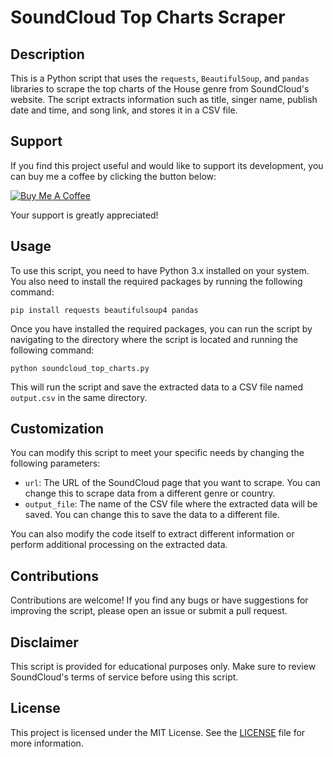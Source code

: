 # SoundCloud Top Charts Scraper

## Description
This is a Python script that uses the `requests`, `BeautifulSoup`, and `pandas` libraries to scrape the top charts of the House genre from SoundCloud's website. The script extracts information such as title, singer name, publish date and time, and song link, and stores it in a CSV file.

## Support

If you find this project useful and would like to support its development, you can buy me a coffee by clicking the button below:

[![Buy Me A Coffee](https://cdn.buymeacoffee.com/buttons/v2/default-yellow.png)](https://www.buymeacoffee.com/yu3ufe)

Your support is greatly appreciated!

## Usage
To use this script, you need to have Python 3.x installed on your system. You also need to install the required packages by running the following command:

```
pip install requests beautifulsoup4 pandas
```

Once you have installed the required packages, you can run the script by navigating to the directory where the script is located and running the following command:

```
python soundcloud_top_charts.py
```

This will run the script and save the extracted data to a CSV file named `output.csv` in the same directory.

## Customization
You can modify this script to meet your specific needs by changing the following parameters:

- `url`: The URL of the SoundCloud page that you want to scrape. You can change this to scrape data from a different genre or country.
- `output_file`: The name of the CSV file where the extracted data will be saved. You can change this to save the data to a different file.

You can also modify the code itself to extract different information or perform additional processing on the extracted data.

## Contributions

Contributions are welcome! If you find any bugs or have suggestions for improving the script, please open an issue or submit a pull request.

## Disclaimer
This script is provided for educational purposes only. Make sure to review SoundCloud's terms of service before using this script.

## License

This project is licensed under the MIT License. See the [LICENSE](LICENSE) file for more information.
